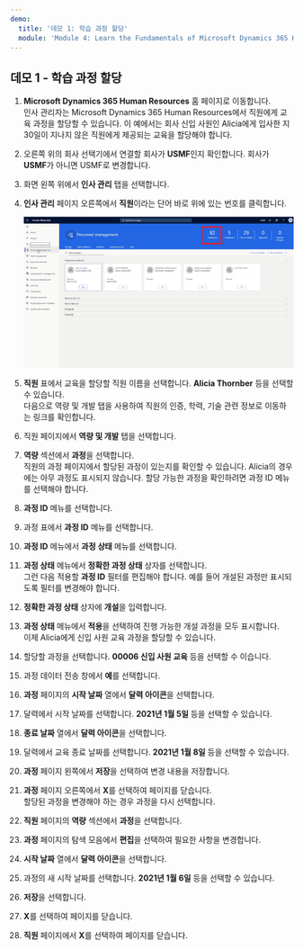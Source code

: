 ```yaml
---
demo:
  title: '데모 1: 학습 과정 할당'
  module: 'Module 4: Learn the Fundamentals of Microsoft Dynamics 365 Human Resources'
---
```


## <a name="demo-1---assigning-learning-courses"></a>데모 1 - 학습 과정 할당

1. **Microsoft Dynamics 365 Human Resources** 홈 페이지로 이동합니다.  
    인사 관리자는 Microsoft Dynamics 365 Human Resources에서 직원에게 교육 과정을 할당할 수 있습니다. 이 예에서는 회사 신입 사원인 Alicia에게 입사한 지 30일이 지나지 않은 직원에게 제공되는 교육을 할당해야 합니다.

1. 오른쪽 위의 회사 선택기에서 연결할 회사가 **USMF**인지 확인합니다. 회사가 **USMF**가 아니면 USMF로 변경합니다.

1. 화면 왼쪽 위에서 **인사 관리** 탭을 선택합니다.

1. **인사 관리** 페이지 오른쪽에서 **직원**이라는 단어 바로 위에 있는 번호를 클릭합니다.

    ![직원 번호가 강조 표시된 인사 관리 페이지의 스크린샷](./media/assigning_learning_courses_1_employee.png)

1. **직원** 표에서 교육을 할당할 직원 이름을 선택합니다. **Alicia Thornber** 등을 선택할 수 있습니다.  
    다음으로 역량 및 개발 탭을 사용하여 직원의 인증, 학력, 기술 관련 정보로 이동하는 링크를 확인합니다.

1. 직원 페이지에서 **역량 및 개발** 탭을 선택합니다.

1. **역량** 섹션에서 **과정**을 선택합니다.  
    직원의 과정 페이지에서 할당된 과정이 있는지를 확인할 수 있습니다. Alicia의 경우에는 아무 과정도 표시되지 않습니다. 할당 가능한 과정을 확인하려면 과정 ID 메뉴를 선택해야 합니다.

1. **과정 ID** 메뉴를 선택합니다.

1. 과정 표에서 **과정 ID** 메뉴를 선택합니다.

1. **과정 ID** 메뉴에서 **과정 상태** 메뉴를 선택합니다.

1. **과정 상태** 메뉴에서 **정확한 과정 상태** 상자를 선택합니다.  
    그런 다음 적용할 **과정 ID** 필터를 편집해야 합니다. 예를 들어 개설된 과정만 표시되도록 필터를 변경해야 합니다.

1. **정확한 과정 상태** 상자에 **개설**을 입력합니다.

1. **과정 상태** 메뉴에서 **적용**을 선택하여 진행 가능한 개설 과정을 모두 표시합니다.  
    이제 Alicia에게 신입 사원 교육 과정을 할당할 수 있습니다.

1. 할당할 과정을 선택합니다. **00006 신입 사원 교육** 등을 선택할 수 이습니다.

1. 과정 데이터 전송 창에서 **예**를 선택합니다.

1. **과정** 페이지의 **시작 날짜** 열에서 **달력 아이콘**을 선택합니다.

1. 달력에서 시작 날짜를 선택합니다. **2021년 1월 5일** 등을 선택할 수 있습니다.

1. **종료 날짜** 열에서 **달력 아이콘**을 선택합니다.

1. 달력에서 교육 종료 날짜를 선택합니다. **2021년 1월 8일** 등을 선택할 수 있습니다.

1. **과정** 페이지 왼쪽에서 **저장**을 선택하여 변경 내용을 저장합니다.

1. **과정** 페이지 오른쪽에서 **X**를 선택하여 페이지를 닫습니다.  
    할당된 과정을 변경해야 하는 경우 과정을 다시 선택합니다.

1. **직원** 페이지의 **역량** 섹션에서 **과정**을 선택합니다.

1. **과정** 페이지의 탐색 모음에서 **편집**을 선택하여 필요한 사항을 변경합니다.

1. **시작 날짜** 열에서 **달력 아이콘**을 선택합니다.

1. 과정의 새 시작 날짜를 선택합니다. **2021년 1월 6일** 등을 선택할 수 있습니다.

1. **저장**을 선택합니다.

1. **X**를 선택하여 페이지를 닫습니다.

1. **직원** 페이지에서 **X**를 선택하여 페이지를 닫습니다.
